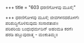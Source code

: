 +++
title = "603 ಧರಣಿಗೋಳವು ಮೂಸೆ;"

+++
ಧರಣಿಗೋಳವು ಮೂಸೆ; ಜೀವಗಳನದರೊಳಗೆ।  
ಪರಿಶುದ್ಧಿಗೊಳಿಸುವುದು ಸಂಸಾರತಾಪ॥  
ಪರಿಪರಿಯ ಬಂಧುಧರ್ಮದಿನ್ ಅಹಂಮತಿ ಕರಗೆ।  
ಹರಡಿ ಹಬ್ಬುವುದಾತ್ಮ - ಮಂಕುತಿಮ್ಮ॥  
